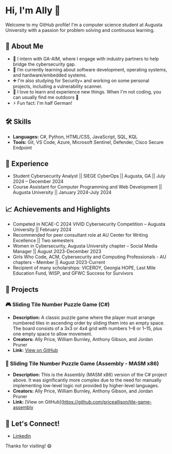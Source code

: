 # Hi, I'm Ally  👋

Welcome to my GitHub profile! I'm a computer science student at Augusta University with a passion for problem solving and continuous learning.

## 🚀 About Me
- 💼 I intern with GA-AIM, where I engage with industry partners to help bridge the cybersecurity gap.
- 📝 I’m currently learning about software development, operating systems, and hardware/embedded systems.
- ➕ I'm also studying for Security+ and working on some personal projects, including a vulnerability scanner.
- 🌱 I love to learn and experience new things. When I'm not coding, you can usually find me outdoors 🌳
- ⚡ Fun fact: I'm half German!

## 🛠️ Skills
- **Languages:** C#, Python, HTML/CSS, JavaScript, SQL, KQL
- **Tools:** Git, VS Code, Azure, Microsoft Sentinel, Defender, Cisco Secure Endpoint

## 💼 Experience
- Student Cybersecurity Analyst || SIEGE CyberOps || Augusta, GA || July 2024 – December 2024
- Course Assistant for Computer Programming and Web Development || Augusta University || January 2024-July 2024
  
## 📈 Achievements and Highlights
- Competed in NCAE-C 2024 VIVID Cybersecurity Competition – Augusta University || February 2024
- Recommended for peer consultant role at AU Center for Writing Excellence || Two semesters
- Women in Cybersecurity, Augusta University chapter – Social Media Manager || August 2023-December 2023
- Girls Who Code, ACM, Cybersecurity and Computing Professionals - AU chapters – Member || August 2023-Current
- Recipient of many scholarships: VICEROY, Georgia HOPE, Last Mile Education Fund, WISP, and GFWC Success for Survivors
  
## 🔧 Projects

### 🎮 Sliding Tile Number Puzzle Game (C#)
- **Description:** A classic puzzle game where the player must arrange numbered tiles in ascending order by sliding them into an empty space. The board consists of a 3x3 or 4x4 grid with numbers 1–8 or 1–15, plus one empty space to allow movement.
- **Creators:** Ally Price, William Burnley, Anthony Gibson, and Jordan Pruner
- **Link:** [View on GitHub](https://github.com/priceallison/tile-game-csharp)

### 🧩 Sliding Tile Number Puzzle Game (Assembly - MASM x86)
- **Description:** This is the Assembly (MASM x86) version of the C# project above. It was significantly more complex due to the need for manually implementing low-level logic not provided by higher-level languages.
- **Creators:** Ally Price, William Burnley, Anthony Gibson, and Jordan Pruner
- **Link:** [View on GitHub](https://github.com/priceallison/tile-game-assembly


## 💬 Let's Connect!
- [LinkedIn](https://www.linkedin.com/in/allisonsprice)

Thanks for visiting! 😄
